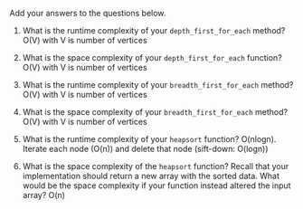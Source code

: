 Add your answers to the questions below.

1. What is the runtime complexity of your `depth_first_for_each` method? O(V) with V is number of vertices

2. What is the space complexity of your `depth_first_for_each` function? O(V) with V is number of vertices

3. What is the runtime complexity of your `breadth_first_for_each` method? O(V) with V is number of vertices

4. What is the space complexity of your `breadth_first_for_each` method? O(V) with V is number of vertices

5. What is the runtime complexity of your `heapsort` function? O(nlogn). Iterate each node (O(n)) and delete that node (sift-down: O(logn))

6. What is the space complexity of the `heapsort` function? Recall that your implementation should return a new array with the sorted data. What would be the space complexity if your function instead altered the input array?
O(n)
